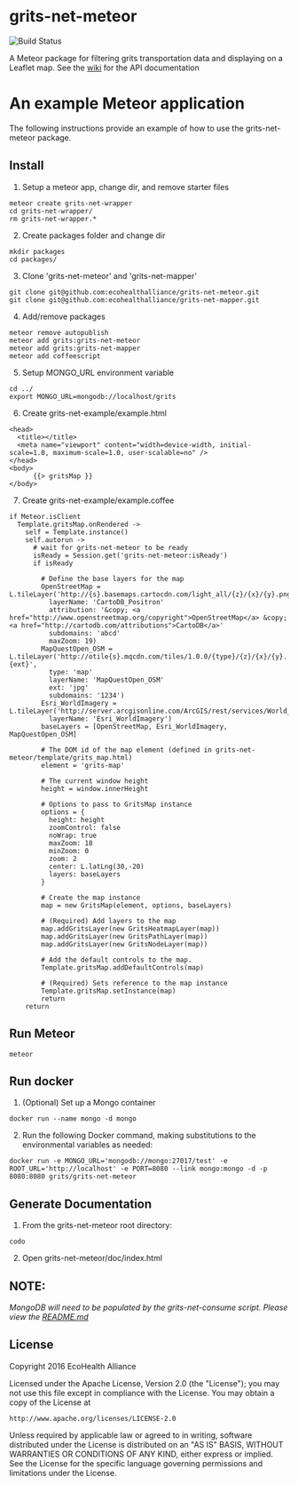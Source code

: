 # grits-net-meteor
![Build Status](https://circleci.com/gh/ecohealthalliance/grits-net-meteor.svg?style=shield&circle-token=0bb5a68a6c2ff8aea6f0ae0c324a738362198f10)

A Meteor package for filtering grits transportation data and displaying on
a Leaflet map.  See the [wiki](https://github.com/ecohealthalliance/grits-net-meteor/wiki) for the API documentation

# An example Meteor application

The following instructions provide an example of how to use the grits-net-meteor package.

## Install
1. Setup a meteor app, change dir, and remove starter files

  ```
  meteor create grits-net-wrapper
  cd grits-net-wrapper/
  rm grits-net-wrapper.*
  ```

2. Create packages folder and change dir

  ```
  mkdir packages
  cd packages/
  ```

3. Clone 'grits-net-meteor' and 'grits-net-mapper'

  ```
  git clone git@github.com:ecohealthalliance/grits-net-meteor.git
  git clone git@github.com:ecohealthalliance/grits-net-mapper.git
  ```

4. Add/remove packages

  ```
  meteor remove autopublish
  meteor add grits:grits-net-meteor
  meteor add grits:grits-net-mapper
  meteor add coffeescript
  ```

5. Setup MONGO_URL environment variable

  ```
  cd ../
  export MONGO_URL=mongodb://localhost/grits
  ```

6. Create grits-net-example/example.html

  ```
  <head>
    <title></title>
    <meta name="viewport" content="width=device-width, initial-scale=1.0, maximum-scale=1.0, user-scalable=no" />
  </head>
  <body>
    	{{> gritsMap }}
  </body>
  ```

7. Create grits-net-example/example.coffee

  ```
  if Meteor.isClient
    Template.gritsMap.onRendered ->
      self = Template.instance()
      self.autorun ->
        # wait for grits-net-meteor to be ready
        isReady = Session.get('grits-net-meteor:isReady')
        if isReady

          # Define the base layers for the map
          OpenStreetMap = L.tileLayer('http://{s}.basemaps.cartocdn.com/light_all/{z}/{x}/{y}.png',
            layerName: 'CartoDB_Positron'
            attribution: '&copy; <a href="http://www.openstreetmap.org/copyright">OpenStreetMap</a> &copy; <a href="http://cartodb.com/attributions">CartoDB</a>'
            subdomains: 'abcd'
            maxZoom: 19)
          MapQuestOpen_OSM = L.tileLayer('http://otile{s}.mqcdn.com/tiles/1.0.0/{type}/{z}/{x}/{y}.{ext}',
            type: 'map'
            layerName: 'MapQuestOpen_OSM'
            ext: 'jpg'
            subdomains: '1234')
          Esri_WorldImagery = L.tileLayer('http://server.arcgisonline.com/ArcGIS/rest/services/World_Imagery/MapServer/tile/{z}/{y}/{x}',
            layerName: 'Esri_WorldImagery')
          baseLayers = [OpenStreetMap, Esri_WorldImagery, MapQuestOpen_OSM]

          # The DOM id of the map element (defined in grits-net-meteor/template/grits_map.html)
          element = 'grits-map'

          # The current window height
          height = window.innerHeight

          # Options to pass to GritsMap instance
          options = {
            height: height
            zoomControl: false
            noWrap: true
            maxZoom: 18
            minZoom: 0
            zoom: 2
            center: L.latLng(30,-20)
            layers: baseLayers
          }

          # Create the map instance
          map = new GritsMap(element, options, baseLayers)

          # (Required) Add layers to the map
          map.addGritsLayer(new GritsHeatmapLayer(map))
          map.addGritsLayer(new GritsPathLayer(map))
          map.addGritsLayer(new GritsNodeLayer(map))

          # Add the default controls to the map.
          Template.gritsMap.addDefaultControls(map)

          # (Required) Sets reference to the map instance
          Template.gritsMap.setInstance(map)
          return
      return
  ```

## Run Meteor

  ```
  meteor
  ```

## Run docker
 1. (Optional) Set up a Mongo container

  ``` docker run --name mongo -d mongo ```

 2. Run the following Docker command, making substitutions to the environmental variables as needed:

 ``` docker run -e MONGO_URL='mongodb://mongo:27017/test' -e ROOT_URL='http://localhost' -e PORT=8080 --link mongo:mongo -d -p 8080:8080 grits/grits-net-meteor ```

## Generate Documentation

 1. From the grits-net-meteor root directory:

  ```
  codo
  ```

 2. Open grits-net-meteor/doc/index.html

## NOTE:

*MongoDB will need to be populated by the grits-net-consume script.  Please view the [README.md](https://github.com/ecohealthalliance/grits-net-consume/blob/master/README.md)*


## License
Copyright 2016 EcoHealth Alliance

Licensed under the Apache License, Version 2.0 (the "License");
you may not use this file except in compliance with the License.
You may obtain a copy of the License at

    http://www.apache.org/licenses/LICENSE-2.0

Unless required by applicable law or agreed to in writing, software
distributed under the License is distributed on an "AS IS" BASIS,
WITHOUT WARRANTIES OR CONDITIONS OF ANY KIND, either express or implied.
See the License for the specific language governing permissions and
limitations under the License.
